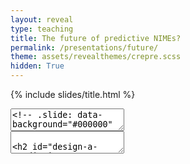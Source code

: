 ```yaml
---
layout: reveal
type: teaching
title: The future of predictive NIMEs?
permalink: /presentations/future/
theme: assets/revealthemes/crepre.scss
hidden: True
---
```


{% include slides/title.html %}


<section data-markdown>
<textarea data-template>
<!-- .slide: data-background="#000000" -->

- What even is a predictive NIME?
- What NIMEs could benefit from prediction?
- What tools are needed?
- Who can help?
- What resources are necessary?
- What's going on with this "Creative AI" field anyway?

</textarea>
</section>

<section data-markdown>
<textarea data-template>

## Design a Predictive NIME

- Design a new NIME that relies on prediction 
- Or extend and older NIME with predictive models (studied today)

</textarea>
</section>


